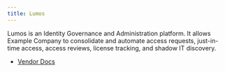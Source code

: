 ```yaml
---
title: Lumos
---
```


Lumos is an Identity Governance and Administration platform. It allows Example Company to consolidate and automate access requests, just-in-time access, access reviews, license tracking, and shadow IT discovery.

- [Vendor Docs](https://www.lumos.com/)
